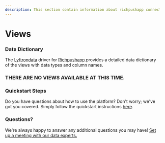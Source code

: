 ```yaml
---
description: This section contain information about richpushapp connector views information
---
```


# Views

### Data Dictionary

The [Lyftrondata](https://www.lyftrondata.com/) driver for [Richpushapp](https://www.lyftrondata.com/integration/marketing-analytics/rich-push/)[ ](https://www.lyftrondata.com/integration/richpushapp/)provides a detailed data dictionary of the views with data types and column names.

### THERE ARE NO VIEWS AVAILABLE AT THIS TIME.

### Quickstart Steps

Do you have questions about how to use the platform? Don't worry; we've got you covered. Simply follow the quickstart instructions [here](../).

### Questions? <a href="#questions" id="questions"></a>

We're always happy to answer any additional questions you may have! [Set up a meeting with our data experts.](https://www.lyftrondata.com/book-a-meeting/)
